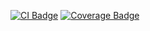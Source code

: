 [![CI Badge](https://img.shields.io/endpoint?url=https%3A%2F%2Fgist.githubusercontent.com%2Fjannetahkola%2Fd6da14282ba971e06fef7bdc92f0b53f%2Fraw%2Fci-badge.json)](https://github.com/jannetahkola/webgpu-game/actions/workflows/node.js.yml)
[![Coverage Badge](https://img.shields.io/endpoint?url=https%3A%2F%2Fgist.githubusercontent.com%2Fjannetahkola%2Fc143032e310b793540a6d52cc5f22cd7%2Fraw%2Fcoverage-badge.json)](https://github.com/jannetahkola/webgpu-game/actions/workflows/node.js.yml)
